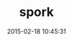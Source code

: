 ---
layout: post
title:  "spork"
repo:   "sporkrb/spork"
date:   2015-02-18 10:45:31
gemurl: http://github.com/sporkrb/spork
---